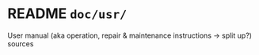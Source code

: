 # README `doc/usr/`

User manual (aka operation, repair & maintenance instructions -> split up?) sources

